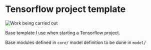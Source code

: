 # Tensorflow project template

![Work being carried out](https://img.shields.io/badge/%20functional%20code-minimal%20functionallity-yellow.svg)

Base template I use when starting a Tensorflow project.

Base modules defined in `core/` model definition to be done in `model/`

